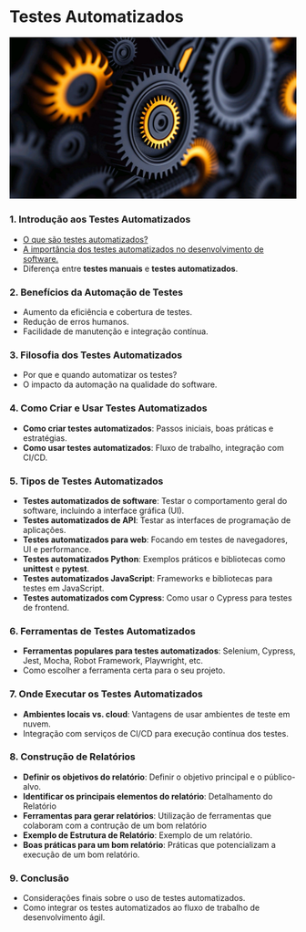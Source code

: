 # Testes Automatizados

<!-- Aqui está uma organização dos temas para facilitar o entendimento sobre testes automatizados. A estrutura é dividida em tópicos principais, com subtemas para explorar cada parte de maneira clara e didática: 

---
-->

<div align="center">
    <img src="./images/automatizados.jpg">
</div>

### 1. **Introdução aos Testes Automatizados**
- [O que são testes automatizados?](./docs/1/1.1.md)
- [A importância dos testes automatizados no desenvolvimento de software.](./docs/1/1.2.md)
- Diferença entre **testes manuais** e **testes automatizados**.

### 2. **Benefícios da Automação de Testes**
- Aumento da eficiência e cobertura de testes.
- Redução de erros humanos.
- Facilidade de manutenção e integração contínua.

### 3. **Filosofia dos Testes Automatizados**
- Por que e quando automatizar os testes?
- O impacto da automação na qualidade do software.

### 4. **Como Criar e Usar Testes Automatizados**
- **Como criar testes automatizados**: Passos iniciais, boas práticas e estratégias.
- **Como usar testes automatizados**: Fluxo de trabalho, integração com CI/CD.

### 5. **Tipos de Testes Automatizados**
- **Testes automatizados de software**: Testar o comportamento geral do software, incluindo a interface gráfica (UI).
- **Testes automatizados de API**: Testar as interfaces de programação de aplicações.
- **Testes automatizados para web**: Focando em testes de navegadores, UI e performance.
- **Testes automatizados Python**: Exemplos práticos e bibliotecas como **unittest** e **pytest**.
- **Testes automatizados JavaScript**: Frameworks e bibliotecas para testes em JavaScript.
- **Testes automatizados com Cypress**: Como usar o Cypress para testes de frontend.

### 6. **Ferramentas de Testes Automatizados**
- **Ferramentas populares para testes automatizados**: Selenium, Cypress, Jest, Mocha, Robot Framework, Playwright, etc.
- Como escolher a ferramenta certa para o seu projeto.

### 7. **Onde Executar os Testes Automatizados**
- **Ambientes locais vs. cloud**: Vantagens de usar ambientes de teste em nuvem.
- Integração com serviços de CI/CD para execução contínua dos testes.

### 8. **Construção de Relatórios**
- **Definir os objetivos do relatório**: Definir o objetivo principal e o público-alvo.
- **Identificar os principais elementos do relatório**: Detalhamento do Relatório
- **Ferramentas para gerar relatórios**: Utilização de ferramentas que colaboram com a contrução de um bom relatório
- **Exemplo de Estrutura de Relatório**: Exemplo de um relatório.
- **Boas práticas para um bom relatório**: Práticas que potencializam a execução de um bom relatório.

### 9. **Conclusão**
- Considerações finais sobre o uso de testes automatizados.
- Como integrar os testes automatizados ao fluxo de trabalho de desenvolvimento ágil.